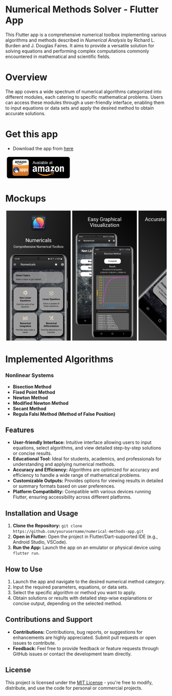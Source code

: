 # Numerical Methods Solver - Flutter App

This Flutter app is a comprehensive numerical toolbox implementing various algorithms and methods described in *Numerical Analysis* by Richard L. Burden and J. Douglas Faires. It aims to provide a versatile solution for solving equations and performing complex computations commonly encountered in mathematical and scientific fields.

# Overview

The app covers a wide spectrum of numerical algorithms categorized into different modules, each catering to specific mathematical problems. Users can access these modules through a user-friendly interface, enabling them to input equations or data sets and apply the desired method to obtain accurate solutions.

# Get this app
- Download the app from [here](https://drive.google.com/file/d/1ebpsJn_3Ek6GayGylGzFDS7GiX264Hmd/view?usp=sharing)

<a href="https://www.amazon.com/gp/product/B0CZY971L3">
  <img src="./assets/images/5a902ff77f96951c82922876.png" alt="Amazon Product" width="200" style="padding: 0.5%">
</a>



# Mockups
<div style="display: flex; flex-direction: row; overflow-x: auto; white-space: nowrap;">
    <img src="./assets/images/Samsung Galaxy S20+ Screenshot 0.png" width="40%" height="30%" style="padding: 0.5%; flex-shrink: 0;">
    <img src="./assets/images/Samsung Galaxy S20+ Screenshot 5.png" width="40%" height="30%" style="padding: 0.5%; flex-shrink: 0;">
    <img src="./assets/images/Samsung Galaxy S20+ Screenshot 1.png" width="40%" height="30%" style="padding: 0.5%; flex-shrink: 0;">
    <img src="./assets/images/Samsung Galaxy S20+ Screenshot 2.png" width="40%" height="30%" style="padding: 0.5%; flex-shrink: 0;">
    <img src="./assets/images/Samsung Galaxy S20+ Screenshot 3.png" width="40%" height="30%" style="padding: 0.5%; flex-shrink: 0;">
    <img src="./assets/images/Samsung Galaxy S20+ Screenshot 4.png" width="40%" height="30%" style="padding: 0.5%; flex-shrink: 0;">
    <img src="./assets/images/Samsung Galaxy S20+ Screenshot 6.png" width="40%" height="30%" style="padding: 0.5%; flex-shrink: 0;">
</div>

# Implemented Algorithms

### Nonlinear Systems
- **Bisection Method**
- **Fixed Point Method**
- **Newton Method**
- **Modified Newton Method**
- **Secant Method**
- **Regula Falsi Method (Method of False Position)**

<!-- Include other algorithm categories in a similar list -->

## Features

- **User-friendly Interface:** Intuitive interface allowing users to input equations, select algorithms, and view detailed step-by-step solutions or concise results.
- **Educational Tool:** Ideal for students, academics, and professionals for understanding and applying numerical methods.
- **Accuracy and Efficiency:** Algorithms are optimized for accuracy and efficiency to handle a wide range of mathematical problems.
- **Customizable Outputs:** Provides options for viewing results in detailed or summary formats based on user preferences.
- **Platform Compatibility:** Compatible with various devices running Flutter, ensuring accessibility across different platforms.

<!-- Add more features or expand on the existing ones -->

## Installation and Usage

1. **Clone the Repository:** `git clone https://github.com/yourusername/numerical-methods-app.git`
2. **Open in Flutter:** Open the project in Flutter/Dart-supported IDE (e.g., Android Studio, VSCode).
3. **Run the App:** Launch the app on an emulator or physical device using `flutter run`.

<!-- Include a similar step-by-step guide for installation and usage -->

## How to Use

1. Launch the app and navigate to the desired numerical method category.
2. Input the required parameters, equations, or data sets.
3. Select the specific algorithm or method you want to apply.
4. Obtain solutions or results with detailed step-wise explanations or concise output, depending on the selected method.

<!-- Describe the usage steps concisely -->

## Contributions and Support

- **Contributions:** Contributions, bug reports, or suggestions for enhancements are highly appreciated. Submit pull requests or open issues to contribute.
- **Feedback:** Feel free to provide feedback or feature requests through GitHub issues or contact the development team directly.

<!-- Mention how users can contribute or provide feedback -->

## License

This project is licensed under the [MIT License](LICENSE) - you're free to modify, distribute, and use the code for personal or commercial projects.

<!-- Include the project's license details -->
